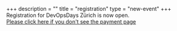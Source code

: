 +++
description = ""
title = "registration"
type = "new-event"
+++
Registration for DevOpsDays Zürich is now open.<br> 
<a href="https://user.ticketpark.ch/en/embed/ticketing/show/9FBB6FB2-4F52-4819-8CFC-174D39322177?customCssFiles=&language=en&bookingData=%7B%22booking%22%3A%7B%22origin%22%3A%22www.devopsdays.org%22%7D%7D&embedId=singleEmbed&entryPoint=https%3A%2F%2Fuser.ticketpark.ch%2Fen%2Fembed%2Fticketing%2Fshow%2F9FBB6FB2-4F52-4819-8CFC-174D39322177" target="_blank">Please click here if you don't see the payment page</a><br>

<script type="text/javascript">
  var _tp_customCssFiles = "";
  var _tp_language = "en";
</script>
<script src="https://user.ticketpark.ch/embed/js/ticketing/show/9FBB6FB2-4F52-4819-8CFC-174D39322177" type="text/javascript"></script>